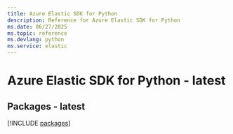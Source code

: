 ```yaml
---
title: Azure Elastic SDK for Python
description: Reference for Azure Elastic SDK for Python
ms.date: 06/27/2025
ms.topic: reference
ms.devlang: python
ms.service: elastic
---
```

# Azure Elastic SDK for Python - latest
## Packages - latest
[!INCLUDE [packages](elastic-index.md)]